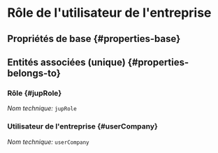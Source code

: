 # Rôle de l'utilisateur de l'entreprise
<!--- THIS FILE IS GENERATED PLEASE DO NOT EDIT IT DIRECTLY --->



## Propriétés de base {#properties-base}



## Entités associées (unique) {#properties-belongs-to}

### Rôle {#jupRole}



*Nom technique:* ```jupRole```

### Utilisateur de l'entreprise {#userCompany}



*Nom technique:* ```userCompany```






